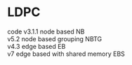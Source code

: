 # LDPC
code
v3.1.1 node based                             NB    
v5.2   node based grouping                    NBTG      
v4.3   edge based                             EB 		 
v7     edge based with shared memory          EBS
